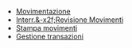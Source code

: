 - [Movimentazione](Sorgenti/MB/DOC_OPE/GMMOVI01)
- [Interr.&-x2f;Revisione Movimenti](Sorgenti/MB/DOC_OGG/P_GMMO01)
- [Stampa movimenti](Sorgenti/MB/DOC_OGG/P_GMMO02)
- [Gestione transazioni](Sorgenti/MB/DOC_OGG/P_GMTR00)
